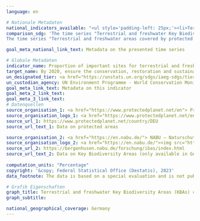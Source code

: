 ```yaml
---
language: en    

# Nationale Metadaten    
national_indicators_available: "<ul style='padding-left: 25px;'><li>Terrestrial and freshwater Key Biodiversity Areas (KBAs) covered by protected areas</li> <li> Terrestrial and freshwater areas covered by protected areas</li></ul>"    
comparison_sdg: 'The time series "Terrestrial and freshwater Key Biodiversity Areas (KBAs) covered by protected areas" is partly compliant with the global metadata.
The time series "Terrestrial and freshwater areas covered by protected areas" provides additional information.'    

goal_meta_national_link_text: Metadata on the presented time series    

# Globale Metadaten    
indicator_name: Proportion of important sites for terrestrial and freshwater biodiversity that are covered by protected areas, by ecosystem type    
target_name: By 2020, ensure the conservation, restoration and sustainable use of terrestrial and inland freshwater ecosystems and their services, in particular forests, wetlands, mountains and drylands, in line with obligations under international agreements    
un_designated_tier: <a href="https://unstats.un.org/sdgs/iaeg-sdgs/tier-classification/" title="Click here for more information on the UN tier classification."  target="_blank">Tier I</a>    
un_custodian_agency: UN Environment Programme - World Conservation Monitoring Centre (UNEP-WCMC)<br>United Nations Environment Programme (UNEP)<br>International Union for Conservation of Nature (IUCN)    
goal_meta_link_text: Metadata on this indicator    
goal_meta_2_link_text:     
goal_meta_3_link_text:         
# Datenquellen
source_organisation_1: <a href="https://www.protectedplanet.net/en"> Protected Planet </a>
source_organisation_logo_1: <a href="https://www.protectedplanet.net/en"><img src="https://g205sdgs.github.io/sdg-indicators/public/OrgImgEn/pp.png" alt="Logo pp" style="height:60px; width:148px"/></a>
source_url_1: https://www.protectedplanet.net/country/DEU
source_url_text_1: Data on protected areas

source_organisation_2: <a href="https://en.nabu.de/"> NABU – Naturschutzbund Deutschland e.V. </a>
source_organisation_logo_2: <a href="https://en.nabu.de/"><img src="https://g205sdgs.github.io/sdg-indicators/public/OrgImgEn/nabu.png" alt="Logo nabu" style="height:60px; width:148px"/></a>
source_url_2: https://bergenhusen.nabu.de/forschung/ibas/index.html
source_url_text_2: Data on Key Biodiversity Areas (only available in German)
    
computation_units: "Percentage"    
copyright: '&copy; Federal Statistical Office (Destatis), 2023'    
data_footnote: The data is based on a special evaluation and is not publicly available.    

# Grafik Eigenschaften    
graph_title: Terrestrial and freshwater Key Biodiversity Areas (KBAs) covered by protected areas
graph_subtitle:     

national_geographical_coverage: Germany    
---
```


<span></span>
